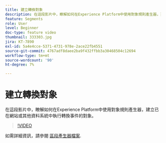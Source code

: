 ```yaml
---
title: 建立轉換對象
description: 在這段影片中，瞭解如何在Experience Platform中使用對象規則產生器，建立已在網站或其他資料系統中執行轉換事件的對象。
feature: Segments
role: User
level: Beginner
doc-type: feature video
thumbnail: 333303.jpg
jira: KT-7890
exl-id: 5a4e4cce-5371-4731-978e-2ace22fb4551
source-git-commit: 4767adf8daee2ba9f432ffbb3a30468504c12694
workflow-type: tm+mt
source-wordcount: '90'
ht-degree: 7%

---
```


# 建立轉換對象

在這段影片中，瞭解如何在Experience Platform中使用對象規則產生器，建立已在網站或其他資料系統中執行轉換事件的對象。

>[!VIDEO](https://video.tv.adobe.com/v/333303/?quality=12&learn=on)

如需詳細資訊，請參閱 [區段產生器檔案](https://experienceleague.adobe.com/docs/experience-platform/segmentation/ui/segment-builder.html).
